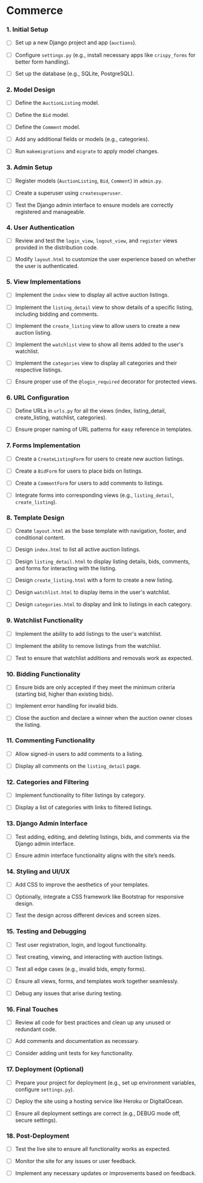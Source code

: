 # Commerce

### 1\. **Initial Setup**

- [ ] Set up a new Django project and app (`auctions`).

- [ ]  Configure `settings.py` (e.g., install necessary apps like `crispy_forms` for better form handling).

- [ ]  Set up the database (e.g., SQLite, PostgreSQL).

### 2\. **Model Design**

- [ ] Define the `AuctionListing` model.

- [ ]  Define the `Bid` model.

- [ ]  Define the `Comment` model.

- [ ]  Add any additional fields or models (e.g., categories).

- [ ]  Run `makemigrations` and `migrate` to apply model changes.

### 3\. **Admin Setup**

- [ ] Register models (`AuctionListing`, `Bid`, `Comment`) in `admin.py`.

- [ ]  Create a superuser using `createsuperuser`.

- [ ]  Test the Django admin interface to ensure models are correctly registered and manageable.

### 4\. **User Authentication**

- [ ] Review and test the `login_view`, `logout_view`, and `register` views provided in the distribution code.

- [ ]  Modify `layout.html` to customize the user experience based on whether the user is authenticated.

### 5\. **View Implementations**

- [ ] Implement the `index` view to display all active auction listings.

- [ ]  Implement the `listing_detail` view to show details of a specific listing, including bidding and comments.

- [ ]  Implement the `create_listing` view to allow users to create a new auction listing.

- [ ]  Implement the `watchlist` view to show all items added to the user's watchlist.

- [ ]  Implement the `categories` view to display all categories and their respective listings.

- [ ]  Ensure proper use of the `@login_required` decorator for protected views.

### 6\. **URL Configuration**

- [ ] Define URLs in `urls.py` for all the views (index, listing_detail, create_listing, watchlist, categories).

- [ ]  Ensure proper naming of URL patterns for easy reference in templates.

### 7\. **Forms Implementation**

- [ ] Create a `CreateListingForm` for users to create new auction listings.

- [ ]  Create a `BidForm` for users to place bids on listings.

- [ ]  Create a `CommentForm` for users to add comments to listings.

- [ ]  Integrate forms into corresponding views (e.g., `listing_detail`, `create_listing`).

### 8\. **Template Design**

- [ ] Create `layout.html` as the base template with navigation, footer, and conditional content.

- [ ]  Design `index.html` to list all active auction listings.

- [ ]  Design `listing_detail.html` to display listing details, bids, comments, and forms for interacting with the listing.

- [ ]  Design `create_listing.html` with a form to create a new listing.

- [ ]  Design `watchlist.html` to display items in the user's watchlist.

- [ ]  Design `categories.html` to display and link to listings in each category.

### 9\. **Watchlist Functionality**

- [ ] Implement the ability to add listings to the user's watchlist.

- [ ]  Implement the ability to remove listings from the watchlist.

- [ ]  Test to ensure that watchlist additions and removals work as expected.

### 10\. **Bidding Functionality**

- [ ] Ensure bids are only accepted if they meet the minimum criteria (starting bid, higher than existing bids).

- [ ]  Implement error handling for invalid bids.

- [ ]  Close the auction and declare a winner when the auction owner closes the listing.

### 11\. **Commenting Functionality**

- [ ] Allow signed-in users to add comments to a listing.

- [ ]  Display all comments on the `listing_detail` page.

### 12\. **Categories and Filtering**

- [ ] Implement functionality to filter listings by category.

- [ ]  Display a list of categories with links to filtered listings.

### 13\. **Django Admin Interface**

- [ ] Test adding, editing, and deleting listings, bids, and comments via the Django admin interface.

- [ ]  Ensure admin interface functionality aligns with the site’s needs.

### 14\. **Styling and UI/UX**

- [ ] Add CSS to improve the aesthetics of your templates.

- [ ]  Optionally, integrate a CSS framework like Bootstrap for responsive design.

- [ ]  Test the design across different devices and screen sizes.

### 15\. **Testing and Debugging**

- [ ] Test user registration, login, and logout functionality.

- [ ]  Test creating, viewing, and interacting with auction listings.

- [ ]  Test all edge cases (e.g., invalid bids, empty forms).

- [ ]  Ensure all views, forms, and templates work together seamlessly.

- [ ]  Debug any issues that arise during testing.

### 16\. **Final Touches**

- [ ] Review all code for best practices and clean up any unused or redundant code.

- [ ]  Add comments and documentation as necessary.

- [ ]  Consider adding unit tests for key functionality.

### 17\. **Deployment (Optional)**

- [ ] Prepare your project for deployment (e.g., set up environment variables, configure `settings.py`).

- [ ]  Deploy the site using a hosting service like Heroku or DigitalOcean.

- [ ]  Ensure all deployment settings are correct (e.g., DEBUG mode off, secure settings).

### 18\. **Post-Deployment**

- [ ] Test the live site to ensure all functionality works as expected.

- [ ]  Monitor the site for any issues or user feedback.

- [ ]  Implement any necessary updates or improvements based on feedback.